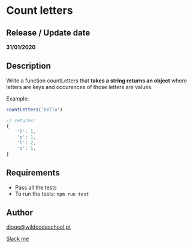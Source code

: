 # Count letters

## Release / Update date

**31/01/2020**

## Description

Write a function countLetters that **takes a string returns an object** where letters are keys and occurences of those letters are values.

Example:

```javascript
countLetters('hello')

// returns:
{
    'h': 1,
    'e': 1,
    'l': 2,
    'o': 1,
}
```

## Requirements

- Pass all the tests
- To run the tests: `npm run test`

## Author

diogo@wildcodeschool.pt

[Slack me](https://app.slack.com/client/T6SG2QGG2/GHP34QVV3/user_profile/UHCFSA63T)
